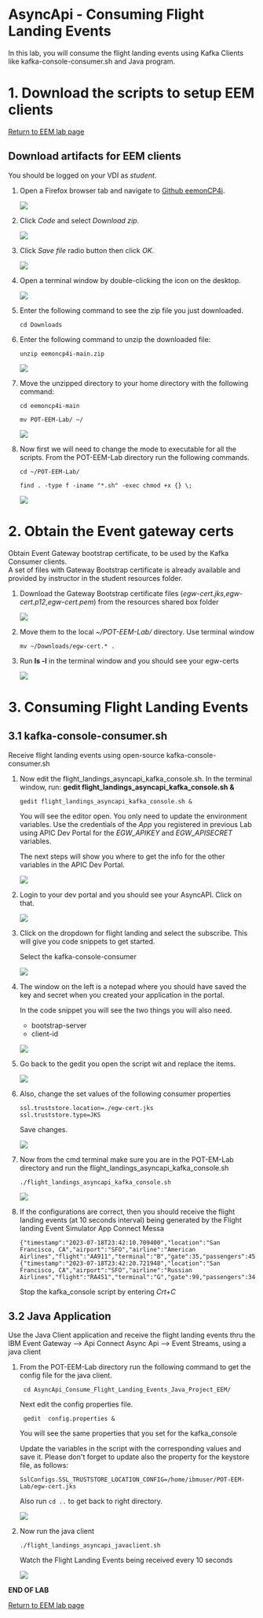 
# AsyncApi - Consuming Flight Landing Events

In this lab, you will consume the flight landing events using Kafka Clients like kafka-console-consumer.sh and Java program.

# 1. Download the scripts to setup EEM clients

[Return to EEM lab page](../index.md)

<a name="download"></a>
## Download artifacts for EEM clients

You should be logged on your VDI as *student*.

1. Open a Firefox browser tab and navigate to [Github eemonCP4i](https://github.com/IBM-Automation-SPGI/eemoncp4i).

	![](./images/setup1.png)

1. Click *Code* and select *Download zip*.

	![](./images/setup2.png)

1. Click *Save file* radio button then click *OK*.

	![](./images/setup3.png)

1. Open a terminal window by double-clicking the icon on the desktop.

	![](./images/image111.png)

1. Enter the following command to see the zip file you just downloaded.

	```
	cd Downloads
	```

1. Enter the following command to unzip the downloaded file:

	```
	unzip eemoncp4i-main.zip
	```

	![](./images/setup4.png)

1. Move the unzipped directory to your home directory with the following command:

	```
	cd eemoncp4i-main
	```

	```
	mv POT-EEM-Lab/ ~/
	```

	![](./images/setup5.png)

1. Now first we will need to change the mode to executable for all the scripts.   From the POT-EEM-Lab directory run the following commands.

	```
	cd ~/POT-EEM-Lab/
	```

	```
	find . -type f -iname "*.sh" -exec chmod +x {} \;
	```

	![](./images/setup6.png)



# 2. Obtain the Event gateway certs

Obtain Event Gateway bootstrap certificate, to be used by the Kafka Consumer clients. <br>
A set of files with Gateway Bootstrap certificate is already available and provided by instructor in the student resources folder.

1. Download the Gateway Bootstrap certificate files (*egw-cert.jks*,*egw-cert.p12*,*egw-cert.pem*) from the resources shared box folder

	![](./images/setup7.png)

1. Move them to the local *~/POT-EEM-Lab/* directory. Use terminal window

	```
	mv ~/Downloads/egw-cert.* .
	```

1. Run **ls -l** in the terminal window and you should see your egw-certs

	![](./images/client4b.png)

# 3. Consuming Flight Landing Events
## 3.1 kafka-console-consumer.sh

Receive flight landing events using open-source kafka-console-consumer.sh <br>
1. Now edit the flight_landings_asyncapi_kafka_console.sh. In the terminal window, run: **gedit flight_landings_asyncapi_kafka_console.sh &**

	```
	gedit flight_landings_asyncapi_kafka_console.sh &
	```

	You will see the editor open.  You only need to update the environment variables. Use the credentials of the *App* you registered in previous Lab using APIC Dev Portal for the *EGW_APIKEY* and *EGW_APISECRET* variables.

	The next steps will show you where to get the info for the other variables in the APIC Dev Portal.

	![](./images/client5.png)

1. Login to your dev portal and you should see your AsyncAPI.  Click on that.

	![](./images/client6.png)

1. Click on the dropdown for flight landing and select the subscribe.  This will give you code snippets to get started.

	Select the kafka-console-consumer

	![](./images/client7.png)

1. The window on the left is a notepad where you should have saved the key and secret when you created your application in the portal.

	In the code snippet you will see the two things you will also need.
	- bootstrap-server
	- client-id  

	![](./images/client8.png)

1. Go back to the gedit you open the script wit and replace the items.

	![](./images/client9.png)

1. Also, change the set values of the following consumer properties
	```
	ssl.truststore.location=./egw-cert.jks
	ssl.truststore.type=JKS
	```

	Save changes.

	![](./images/client9a.png)

1. Now from the cmd terminal make sure you are in the POT-EM-Lab directory and run the flight_landings_asyncapi_kafka_console.sh

	```
	./flight_landings_asyncapi_kafka_console.sh
	```

	![](./images/client10.png)

1. If the configurations are correct, then you should receive the flight landing events (at 10 seconds interval) being generated by the Flight landing Event Simulator App Connect Messa
	```
	{"timestamp":"2023-07-18T23:42:10.709400","location":"San Francisco, CA","airport":"SFO","airline":"American Airlines","flight":"AA911","terminal":"B","gate":35,"passengers":45}
	{"timestamp":"2023-07-18T23:42:20.721948","location":"San Francisco, CA","airport":"SFO","airline":"Russian Airlines","flight":"RA451","terminal":"G","gate":99,"passengers":34}
	```

	Stop the kafka_console script by entering *Crt+C*

## 3.2 Java Application

Use the Java Client application and receive the flight landing events thru the IBM Event Gateway --> Api Connect Async Api --> Event Streams, using a java client<br>

1. From the POT-EEM-Lab directory run the following command to get the config file for the java client.
	```
	 cd AsyncApi_Consume_Flight_Landing_Events_Java_Project_EEM/
	```
	Next edit the config properties file.
	```
	 gedit  config.properties &
	```
	You will see the same properties that you set for the kafka_console

	Update the variables in the script with the corresponding values and save it. Please don't forget to update also the property for the keystore file, as follows:
	```
	SslConfigs.SSL_TRUSTSTORE_LOCATION_CONFIG=/home/ibmuser/POT-EEM-Lab/egw-cert.jks
	```

	Also run ```cd ..``` to get back to right directory.

	![](./images/client11.png)

1. Now run the java client
	```
	./flight_landings_asyncapi_javaclient.sh
	```
	Watch the Flight Landing Events being received every 10 seconds

	![](./images/client12.png)


<b> END OF LAB </b>

[Return to EEM lab page](../index.md)
